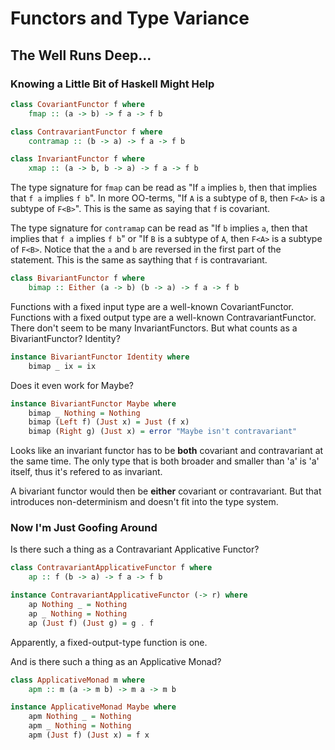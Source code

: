 # Functors and Type Variance

## The Well Runs Deep...

### Knowing a Little Bit of Haskell Might Help

``` haskell
class CovariantFunctor f where
    fmap :: (a -> b) -> f a -> f b

class ContravariantFunctor f where
    contramap :: (b -> a) -> f a -> f b

class InvariantFunctor f where
    xmap :: (a -> b, b -> a) -> f a -> f b
```

The type signature for `fmap` can be read as "If `a` implies `b`, then that implies that `f a` implies `f b`". In more OO-terms, "If `A` is a subtype of `B`, then `F<A>` is a subtype of `F<B>`". This is the same as saying that `f` is covariant.

The type signature for `contramap` can be read as "If `b` implies `a`, then that implies that `f a` implies `f b`" or "If `B` is a subtype of `A`, then `F<A>` is a subtype of `F<B>`. Notice that the `a` and `b` are reversed in the first part of the statement. This is the same as saything that `f` is contravariant.

``` haskell
class BivariantFunctor f where
    bimap :: Either (a -> b) (b -> a) -> f a -> f b
```

Functions with a fixed input type are a well-known CovariantFunctor.
Functions with a fixed output type are a well-known ContravariantFunctor.
There don't seem to be many InvariantFunctors.
But what counts as a BivariantFunctor? Identity?

``` haskell
instance BivariantFunctor Identity where
    bimap _ ix = ix
```

Does it even work for Maybe?

``` haskell
instance BivariantFunctor Maybe where
    bimap _ Nothing = Nothing
    bimap (Left f) (Just x) = Just (f x)
    bimap (Right g) (Just x) = error "Maybe isn't contravariant"
```

Looks like an invariant functor has to be **both** covariant and contravariant at the same time. The only type that is both broader and smaller than 'a' is 'a' itself, thus it's refered to as invariant.

A bivariant functor would then be **either** covariant or contravariant. But that introduces non-determinism and doesn't fit into the type system.

### Now I'm Just Goofing Around

Is there such a thing as a Contravariant Applicative Functor?

``` haskell
class ContravariantApplicativeFunctor f where
    ap :: f (b -> a) -> f a -> f b

instance ContravariantApplicativeFunctor (-> r) where
    ap Nothing _ = Nothing
    ap _ Nothing = Nothing
    ap (Just f) (Just g) = g . f
```

Apparently, a fixed-output-type function is one.

And is there such a thing as an Applicative Monad?

``` haskell
class ApplicativeMonad m where
    apm :: m (a -> m b) -> m a -> m b

instance ApplicativeMonad Maybe where
    apm Nothing _ = Nothing
    apm _ Nothing = Nothing
    apm (Just f) (Just x) = f x
```
